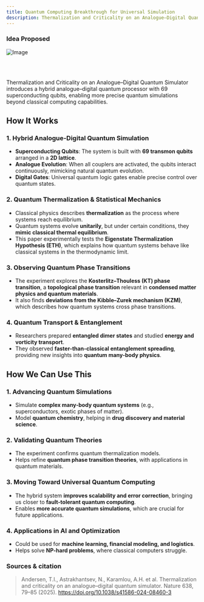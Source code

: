 ```yaml
---
title: Quantum Computing Breakthrough for Universal Simulation
description: Thermalization and Criticality on an Analogue–Digital Quantum Simulator introduces a hybrid analogue–digital quantum processor with 69 superconducting qubits.
---
```


### Idea Proposed

![Image](https://github.com/user-attachments/assets/a125bd1a-c359-4152-9db9-27410e4113c8)

<br>
<br>

Thermalization and Criticality on an Analogue–Digital Quantum Simulator introduces a hybrid analogue–digital quantum processor with 69 superconducting qubits, enabling more precise quantum simulations beyond classical computing capabilities.

## **How It Works**
### **1. Hybrid Analogue-Digital Quantum Simulation**
- **Superconducting Qubits**: The system is built with **69 transmon qubits** arranged in a **2D lattice**.
- **Analogue Evolution**: When all couplers are activated, the qubits interact continuously, mimicking natural quantum evolution.
- **Digital Gates**: Universal quantum logic gates enable precise control over quantum states.

### **2. Quantum Thermalization & Statistical Mechanics**
- Classical physics describes **thermalization** as the process where systems reach equilibrium.
- Quantum systems evolve **unitarily**, but under certain conditions, they **mimic classical thermal equilibrium**.
- This paper experimentally tests the **Eigenstate Thermalization Hypothesis (ETH)**, which explains how quantum systems behave like classical systems in the thermodynamic limit.

### **3. Observing Quantum Phase Transitions**
- The experiment explores the **Kosterlitz–Thouless (KT) phase transition**, a **topological phase transition** relevant in **condensed matter physics and quantum materials**.
- It also finds **deviations from the Kibble–Zurek mechanism (KZM)**, which describes how quantum systems cross phase transitions.

### **4. Quantum Transport & Entanglement**
- Researchers prepared **entangled dimer states** and studied **energy and vorticity transport**.
- They observed **faster-than-classical entanglement spreading**, providing new insights into **quantum many-body physics**.

## **How We Can Use This**
### **1. Advancing Quantum Simulations**
- Simulate **complex many-body quantum systems** (e.g., superconductors, exotic phases of matter).
- Model **quantum chemistry**, helping in **drug discovery and material science**.

### **2. Validating Quantum Theories**
- The experiment confirms quantum thermalization models.
- Helps refine **quantum phase transition theories**, with applications in quantum materials.

### **3. Moving Toward Universal Quantum Computing**
- The hybrid system **improves scalability and error correction**, bringing us closer to **fault-tolerant quantum computing**.
- Enables **more accurate quantum simulations**, which are crucial for future applications.

### **4. Applications in AI and Optimization**
- Could be used for **machine learning, financial modeling, and logistics**.
- Helps solve **NP-hard problems**, where classical computers struggle.


### Sources & citation

> Andersen, T.I., Astrakhantsev, N., Karamlou, A.H. et al. Thermalization and criticality on an analogue–digital quantum simulator. Nature 638, 79–85 (2025). https://doi.org/10.1038/s41586-024-08460-3
